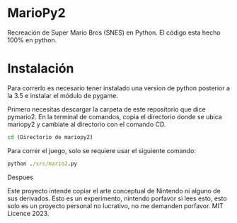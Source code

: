 # MarioPy2

Recreación de Super Mario Bros (SNES) en Python.
El código esta hecho 100% en python.

# Instalación
Para correrlo es necesario tener instalado una version de python posterior a la 3.5 e instalar el módulo de pygame.

Primero necesitas descargar la carpeta de este repositorio que dice pymario2.
En la terminal de comandos, copia el directorio donde se ubica mariopy2 y cambiate al directorio con el comando CD.

```cmd
cd (Directorio de mariopy2)
```
Para correr el juego, solo se requiere usar el siguiente comando:
```cmd
python ./src/mario2.py
```

Despues

Este proyecto intende copiar el arte conceptual de Nintendo ni alguno de sus derivados. Esto es un experimento, nintendo porfavor si lees esto, esto solo es un proyecto personal no lucrativo, no me demanden porfavor.
MIT Licence 2023.
